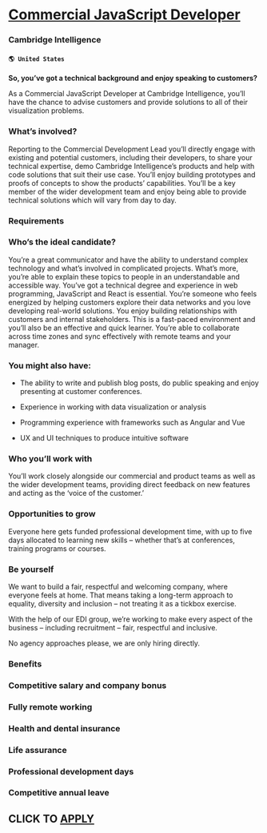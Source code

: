 # [Commercial JavaScript Developer](https://www.remotewlb.com/apply/commercial-javascript-developer)  
### Cambridge Intelligence  
#### `🌎 United States`  

**So, you’ve got a technical background and enjoy speaking to customers?**

As a Commercial JavaScript Developer at Cambridge Intelligence, you’ll have the chance to advise customers and provide solutions to all of their visualization problems.

### What’s involved?

Reporting to the Commercial Development Lead you’ll directly engage with existing and potential customers, including their developers, to share your technical expertise, demo Cambridge Intelligence’s products and help with code solutions that suit their use case. You’ll enjoy building prototypes and proofs of concepts to show the products’ capabilities. You’ll be a key member of the wider development team and enjoy being able to provide technical solutions which will vary from day to day.

### Requirements

### Who’s the ideal candidate?

You’re a great communicator and have the ability to understand complex technology and what’s involved in complicated projects. What’s more, you’re able to explain these topics to people in an understandable and accessible way. You’ve got a technical degree and experience in web programming, JavaScript and React is essential. You’re someone who feels energized by helping customers explore their data networks and you love developing real-world solutions. You enjoy building relationships with customers and internal stakeholders. This is a fast-paced environment and you’ll also be an effective and quick learner. You’re able to collaborate across time zones and sync effectively with remote teams and your manager.

### You might also have:

  * The ability to write and publish blog posts, do public speaking and enjoy presenting at customer conferences.
  * Experience in working with data visualization or analysis

  * Programming experience with frameworks such as Angular and Vue
  * UX and UI techniques to produce intuitive software

### Who you’ll work with

You’ll work closely alongside our commercial and product teams as well as the wider development teams, providing direct feedback on new features and acting as the ‘voice of the customer.’

### Opportunities to grow

Everyone here gets funded professional development time, with up to five days allocated to learning new skills – whether that’s at conferences, training programs or courses.

### Be yourself

We want to build a fair, respectful and welcoming company, where everyone feels at home. That means taking a long-term approach to equality, diversity and inclusion – not treating it as a tickbox exercise.

With the help of our EDI group, we’re working to make every aspect of the business – including recruitment – fair, respectful and inclusive.

No agency approaches please, we are only hiring directly.

### Benefits

### Competitive salary and company bonus

### Fully remote working

### Health and dental insurance

### Life assurance

### Professional development days

### Competitive annual leave

  
## CLICK TO [APPLY](https://www.remotewlb.com/apply/commercial-javascript-developer)

